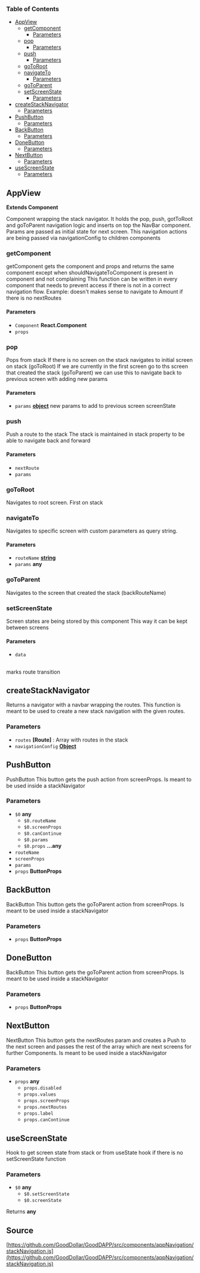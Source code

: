 <!-- Generated by documentation.js. Update this documentation by updating the source code. -->

### Table of Contents

-   [AppView][1]
    -   [getComponent][2]
        -   [Parameters][3]
    -   [pop][4]
        -   [Parameters][5]
    -   [push][6]
        -   [Parameters][7]
    -   [goToRoot][8]
    -   [navigateTo][9]
        -   [Parameters][10]
    -   [goToParent][11]
    -   [setScreenState][12]
        -   [Parameters][13]
-   [createStackNavigator][14]
    -   [Parameters][15]
-   [PushButton][16]
    -   [Parameters][17]
-   [BackButton][18]
    -   [Parameters][19]
-   [DoneButton][20]
    -   [Parameters][21]
-   [NextButton][22]
    -   [Parameters][23]
-   [useScreenState][24]
    -   [Parameters][25]

## AppView

**Extends Component**

Component wrapping the stack navigator.
It holds the pop, push, gotToRoot and goToParent navigation logic and inserts on top the NavBar component.
Params are passed as initial state for next screen.
This navigation actions are being passed via navigationConfig to children components

### getComponent

getComponent gets the component and props and returns the same component except when
shouldNavigateToComponent is present in component and not complaining
This function can be written in every component that needs to prevent access
if there is not in a correct navigation flow.
Example: doesn't makes sense to navigate to Amount if there is no nextRoutes

#### Parameters

-   `Component` **React.Component** 
-   `props`  

### pop

Pops from stack
If there is no screen on the stack navigates to initial screen on stack (goToRoot)
If we are currently in the first screen go to ths screen that created the stack (goToParent)
we can use this to navigate back to previous screen with adding new params

#### Parameters

-   `params` **[object][26]** new params to add to previous screen screenState

### push

Push a route to the stack
The stack is maintained in stack property to be able to navigate back and forward

#### Parameters

-   `nextRoute`  
-   `params`  

### goToRoot

Navigates to root screen. First on stack

### navigateTo

Navigates to specific screen with custom parameters as query string.

#### Parameters

-   `routeName` **[string][27]** 
-   `params` **any** 

### goToParent

Navigates to the screen that created the stack (backRouteName)

### setScreenState

Screen states are being stored by this component
This way it can be kept between screens

#### Parameters

-   `data`  

## 

marks route transition

## createStackNavigator

Returns a navigator with a navbar wrapping the routes.
This function is meant to be used to create a new stack navigation with the given routes.

### Parameters

-   `routes` **\[Route]** : Array with routes in the stack
-   `navigationConfig` **[Object][26]** 

## PushButton

PushButton
This button gets the push action from screenProps. Is meant to be used inside a stackNavigator

### Parameters

-   `$0` **any** 
    -   `$0.routeName`  
    -   `$0.screenProps`  
    -   `$0.canContinue`  
    -   `$0.params`  
    -   `$0.props` **...any** 
-   `routeName`  
-   `screenProps`  
-   `params`  
-   `props` **ButtonProps** 

## BackButton

BackButton
This button gets the goToParent action from screenProps. Is meant to be used inside a stackNavigator

### Parameters

-   `props` **ButtonProps** 

## DoneButton

BackButton
This button gets the goToParent action from screenProps. Is meant to be used inside a stackNavigator

### Parameters

-   `props` **ButtonProps** 

## NextButton

NextButton
This button gets the nextRoutes param and creates a Push to the next screen and passes the rest of the array which are
next screens for further Components. Is meant to be used inside a stackNavigator

### Parameters

-   `props` **any** 
    -   `props.disabled`  
    -   `props.values`  
    -   `props.screenProps`  
    -   `props.nextRoutes`  
    -   `props.label`  
    -   `props.canContinue`  

## useScreenState

Hook to get screen state from stack or from useState hook if there is no setScreenState function

### Parameters

-   `$0` **any** 
    -   `$0.setScreenState`  
    -   `$0.screenState`  

Returns **any** 

[1]: #appview

[2]: #getcomponent

[3]: #parameters

[4]: #pop

[5]: #parameters-1

[6]: #push

[7]: #parameters-2

[8]: #gotoroot

[9]: #navigateto

[10]: #parameters-3

[11]: #gotoparent

[12]: #setscreenstate

[13]: #parameters-4

[14]: #createstacknavigator

[15]: #parameters-5

[16]: #pushbutton

[17]: #parameters-6

[18]: #backbutton

[19]: #parameters-7

[20]: #donebutton

[21]: #parameters-8

[22]: #nextbutton

[23]: #parameters-9

[24]: #usescreenstate

[25]: #parameters-10

[26]: https://developer.mozilla.org/docs/Web/JavaScript/Reference/Global_Objects/Object

[27]: https://developer.mozilla.org/docs/Web/JavaScript/Reference/Global_Objects/String
## Source
[https://github.com/GoodDollar/GoodDAPP/src/components/appNavigation/stackNavigation.js](https://github.com/GoodDollar/GoodDAPP/src/components/appNavigation/stackNavigation.js)

